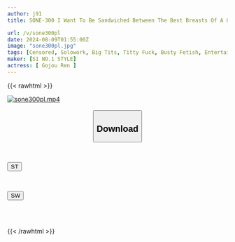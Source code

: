 ```yaml
---
author: j91
title: SONE-300 I Want To Be Sandwiched Between The Best Breasts Of A Gravure Idol... Gojo Ren's Cleavage Bitch Will Make Your Dick Melt With A J-cup Titjob In 5 Situations, All Sandwiched Cumshot Special

url: /v/sone300pl
date: 2024-08-09T01:55:00Z
image: "sone300pl.jpg"
tags: [Censored, Solowork, Big Tits, Titty Fuck, Busty Fetish, Entertainer, Ultra-Huge Tits	]
maker: [S1 NO.1 STYLE]
actress: [ Gojou Ren ]
---
```



{{< rawhtml >}}

<div class="video" data-videoid="6eqO1G7DQlu996e">
    <a href="javascript:;">
        <img src="/v/sone300pl/sone300pl.jpg" width="WIDTH" height="HEIGHT" alt="sone300pl.mp4" loading="lazy">
    </a>
</div>

<script type="text/javascript" src="https://j91.asia/asset/on-demand-st.js"></script>

<br>
  <link rel="stylesheet" href="https://j91.asia/asset/bs5.css">
  
  <center>
  <button class="btn btn-primary" type="button" data-bs-toggle="collapse" data-bs-target=".multi-collapse" aria-expanded="false" aria-controls="multiCollapseExample1 multiCollapseExample2"><h2>Download</h2></button></center>
</p>
<div class="row">
  <div class="col">
    <div class="collapse multi-collapse" id="multiCollapseExample1">
      <div class="card card-body">
	      	      <br>
<div class="buttons">  
<p><a href="/v/sone300pl/st.html" target="_blank"><button class="btn-hover color-3"><i class="fa fa-download"></i> ST</button></a></p></div>
    </div>
  </div>
</div>
  <div class="col">
    <div class="collapse multi-collapse" id="multiCollapseExample2">
      <div class="card card-body">
	      <br>
<div class="buttons">
<p><a href="/v/sone300pl/sw.html" target="_blank"><button class="btn-hover color-2"><i class="fa fa-download"></i> SW</button></a></p></div>
<br><br>
      </div>
    </div>
  </div>
</div>

{{< /rawhtml >}}